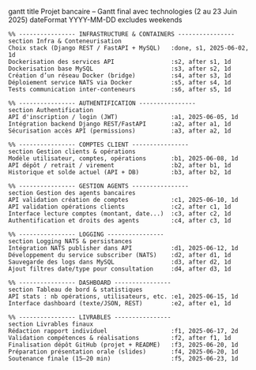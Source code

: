 gantt
    title Projet bancaire – Gantt final avec technologies (2 au 23 Juin 2025)
    dateFormat  YYYY-MM-DD
    excludes    weekends

    %% ---------------- INFRASTRUCTURE & CONTAINERS ----------------
    section Infra & Conteneurisation
    Choix stack (Django REST / FastAPI + MySQL)   :done, s1, 2025-06-02, 1d
    Dockerisation des services API                :s2, after s1, 1d
    Dockerisation base MySQL                      :s3, after s2, 1d
    Création d’un réseau Docker (bridge)          :s4, after s3, 1d
    Déploiement service NATS via Docker           :s5, after s4, 1d
    Tests communication inter-conteneurs          :s6, after s5, 1d

    %% ---------------- AUTHENTIFICATION ----------------
    section Authentification
    API d'inscription / login (JWT)               :a1, 2025-06-05, 1d
    Intégration backend Django REST/FastAPI       :a2, after a1, 1d
    Sécurisation accès API (permissions)          :a3, after a2, 1d

    %% ---------------- COMPTES CLIENT ----------------
    section Gestion clients & opérations
    Modèle utilisateur, comptes, opérations       :b1, 2025-06-08, 1d
    API dépôt / retrait / virement                :b2, after b1, 1d
    Historique et solde actuel (API + DB)         :b3, after b2, 1d

    %% ---------------- GESTION AGENTS ----------------
    section Gestion des agents bancaires
    API validation création de comptes            :c1, 2025-06-10, 1d
    API validation opérations clients             :c2, after c1, 1d
    Interface lecture comptes (montant, date...)  :c3, after c2, 1d
    Authentification et droits des agents         :c4, after c3, 1d

    %% ---------------- LOGGING ----------------
    section Logging NATS & persistances
    Intégration NATS publisher dans API           :d1, 2025-06-12, 1d
    Développement du service subscriber (NATS)    :d2, after d1, 1d
    Sauvegarde des logs dans MySQL                :d3, after d2, 1d
    Ajout filtres date/type pour consultation     :d4, after d3, 1d

    %% ---------------- DASHBOARD ----------------
    section Tableau de bord & statistiques
    API stats : nb opérations, utilisateurs, etc. :e1, 2025-06-15, 1d
    Interface dashboard (texte/JSON, REST)        :e2, after e1, 1d

    %% ---------------- LIVRABLES ----------------
    section Livrables finaux
    Rédaction rapport individuel                  :f1, 2025-06-17, 2d
    Validation compétences & réalisations         :f2, after f1, 1d
    Finalisation dépôt GitHub (projet + README)   :f3, 2025-06-20, 1d
    Préparation présentation orale (slides)       :f4, 2025-06-20, 1d
    Soutenance finale (15–20 min)                 :f5, 2025-06-23, 1d
